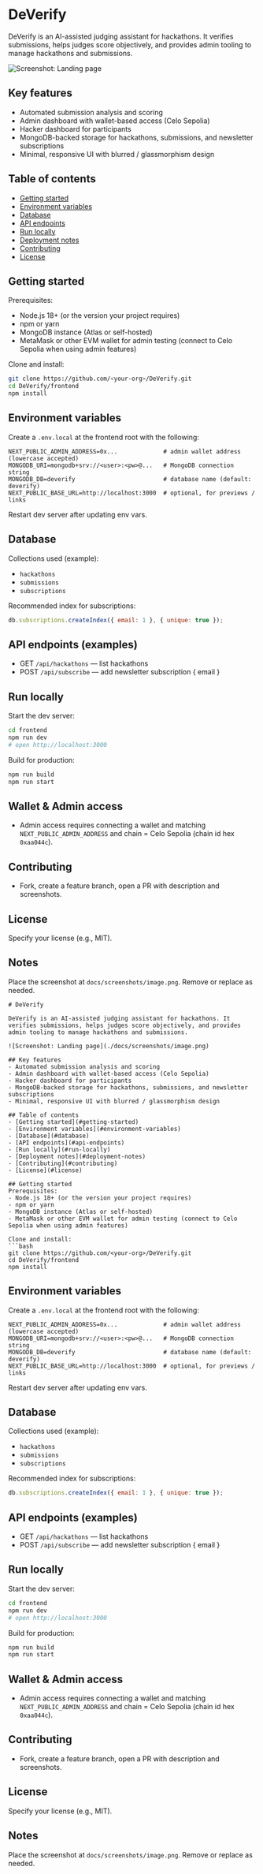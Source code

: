 # DeVerify

DeVerify is an AI-assisted judging assistant for hackathons. It verifies submissions, helps judges score objectively, and provides admin tooling to manage hackathons and submissions.

![Screenshot: Landing page](./docs/screenshots/image.png)

## Key features
- Automated submission analysis and scoring
- Admin dashboard with wallet-based access (Celo Sepolia)
- Hacker dashboard for participants
- MongoDB-backed storage for hackathons, submissions, and newsletter subscriptions
- Minimal, responsive UI with blurred / glassmorphism design

## Table of contents
- [Getting started](#getting-started)
- [Environment variables](#environment-variables)
- [Database](#database)
- [API endpoints](#api-endpoints)
- [Run locally](#run-locally)
- [Deployment notes](#deployment-notes)
- [Contributing](#contributing)
- [License](#license)

## Getting started
Prerequisites:
- Node.js 18+ (or the version your project requires)
- npm or yarn
- MongoDB instance (Atlas or self-hosted)
- MetaMask or other EVM wallet for admin testing (connect to Celo Sepolia when using admin features)

Clone and install:
```bash
git clone https://github.com/<your-org>/DeVerify.git
cd DeVerify/frontend
npm install
```

## Environment variables
Create a `.env.local` at the frontend root with the following:

```env
NEXT_PUBLIC_ADMIN_ADDRESS=0x...             # admin wallet address (lowercase accepted)
MONGODB_URI=mongodb+srv://<user>:<pw>@...   # MongoDB connection string
MONGODB_DB=deverify                         # database name (default: deverify)
NEXT_PUBLIC_BASE_URL=http://localhost:3000  # optional, for previews / links
```

Restart dev server after updating env vars.

## Database
Collections used (example):
- `hackathons`
- `submissions`
- `subscriptions`

Recommended index for subscriptions:
```js
db.subscriptions.createIndex({ email: 1 }, { unique: true });
```

## API endpoints (examples)
- GET `/api/hackathons` — list hackathons
- POST `/api/subscribe` — add newsletter subscription { email }

## Run locally
Start the dev server:
```bash
cd frontend
npm run dev
# open http://localhost:3000
```

Build for production:
```bash
npm run build
npm run start
```

## Wallet & Admin access
- Admin access requires connecting a wallet and matching `NEXT_PUBLIC_ADMIN_ADDRESS` and chain = Celo Sepolia (chain id hex `0xaa044c`).

## Contributing
- Fork, create a feature branch, open a PR with description and screenshots.

## License
Specify your license (e.g., MIT).

## Notes
Place the screenshot at `docs/screenshots/image.png`. Remove or replace as needed.
```// filepath: /Users/ashishranjandas/Desktop/DeVerify/README.md
# DeVerify

DeVerify is an AI-assisted judging assistant for hackathons. It verifies submissions, helps judges score objectively, and provides admin tooling to manage hackathons and submissions.

![Screenshot: Landing page](./docs/screenshots/image.png)

## Key features
- Automated submission analysis and scoring
- Admin dashboard with wallet-based access (Celo Sepolia)
- Hacker dashboard for participants
- MongoDB-backed storage for hackathons, submissions, and newsletter subscriptions
- Minimal, responsive UI with blurred / glassmorphism design

## Table of contents
- [Getting started](#getting-started)
- [Environment variables](#environment-variables)
- [Database](#database)
- [API endpoints](#api-endpoints)
- [Run locally](#run-locally)
- [Deployment notes](#deployment-notes)
- [Contributing](#contributing)
- [License](#license)

## Getting started
Prerequisites:
- Node.js 18+ (or the version your project requires)
- npm or yarn
- MongoDB instance (Atlas or self-hosted)
- MetaMask or other EVM wallet for admin testing (connect to Celo Sepolia when using admin features)

Clone and install:
```bash
git clone https://github.com/<your-org>/DeVerify.git
cd DeVerify/frontend
npm install
```

## Environment variables
Create a `.env.local` at the frontend root with the following:

```env
NEXT_PUBLIC_ADMIN_ADDRESS=0x...             # admin wallet address (lowercase accepted)
MONGODB_URI=mongodb+srv://<user>:<pw>@...   # MongoDB connection string
MONGODB_DB=deverify                         # database name (default: deverify)
NEXT_PUBLIC_BASE_URL=http://localhost:3000  # optional, for previews / links
```

Restart dev server after updating env vars.

## Database
Collections used (example):
- `hackathons`
- `submissions`
- `subscriptions`

Recommended index for subscriptions:
```js
db.subscriptions.createIndex({ email: 1 }, { unique: true });
```

## API endpoints (examples)
- GET `/api/hackathons` — list hackathons
- POST `/api/subscribe` — add newsletter subscription { email }

## Run locally
Start the dev server:
```bash
cd frontend
npm run dev
# open http://localhost:3000
```

Build for production:
```bash
npm run build
npm run start
```

## Wallet & Admin access
- Admin access requires connecting a wallet and matching `NEXT_PUBLIC_ADMIN_ADDRESS` and chain = Celo Sepolia (chain id hex `0xaa044c`).

## Contributing
- Fork, create a feature branch, open a PR with description and screenshots.

## License
Specify your license (e.g., MIT).

## Notes
Place the screenshot at `docs/screenshots/image.png`. Remove or replace as needed.